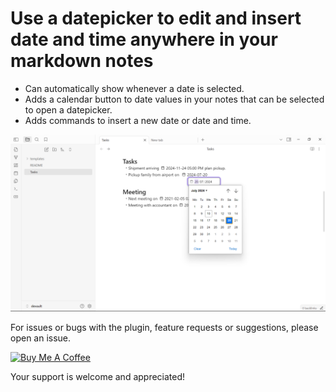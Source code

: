 # Use a datepicker to edit and insert date and time anywhere in your markdown notes

- Can automatically show whenever a date is selected.
- Adds a calendar button to date values in your notes that can be selected to open a datepicker.
- Adds commands to insert a new date or date and time.

![datepicker-screenshot](./datepicker_1.png)

For issues or bugs with the plugin, feature requests or suggestions, please open an issue.

<a href="https://www.buymeacoffee.com/joycode" target="_blank"><img src="https://cdn.buymeacoffee.com/buttons/v2/default-yellow.png" alt="Buy Me A Coffee" style="height: 60px !important;width: 217px !important;" ></a>

Your support is welcome and appreciated!
